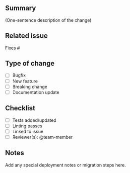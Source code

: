 ## Summary
(One-sentence description of the change)

## Related issue
Fixes #<issue-number>

## Type of change
- [ ] Bugfix
- [ ] New feature
- [ ] Breaking change
- [ ] Documentation update

## Checklist
- [ ] Tests added/updated
- [ ] Linting passes
- [ ] Linked to issue
- [ ] Reviewer(s): @team-member

## Notes
Add any special deployment notes or migration steps here.
